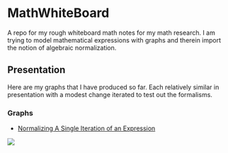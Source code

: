 # MathWhiteBoard
A repo for my rough whiteboard math notes for my math research. I am trying to model mathematical expressions with graphs and therein import the notion of algebraic normalization.

## Presentation
Here are my graphs that I have produced so far. Each relatively similar in presentation with a modest change iterated to test out the formalisms.

### Graphs
- [Normalizing A Single Iteration of an Expression](graphs/expressions/normal/)

![](graphs/expressions/normal/normalized.dot.png)
